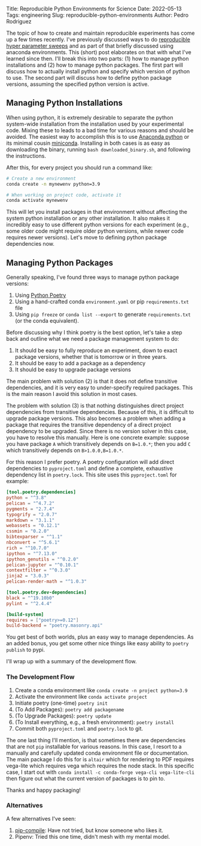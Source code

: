 Title: Reproducible Python Environments for Science
Date: 2022-05-13
Tags: engineering
Slug: reproducible-python-environments
Author: Pedro Rodriguez

The topic of how to create and maintain reproducible experiments has come up a few times recently.
I've previously discussed ways to do [reproducible hyper parameter sweeps](https://www.pedro.ai/blog/2020/03/24/reproducible-ml-and-parameter-sweeps/) and as part of that briefly discussed using anaconda environments.
This (short) post elaborates on that with what I've learned since then.
I'll break this into two parts: (1) how to manage python installations and (2) how to manage python packages.
The first part will discuss how to actually install python and specify which version of python to use.
The second part will discuss how to define python package versions, assuming the specified python version is active.

## Managing Python Installations

When using python, it is extremely desirable to separate the python system-wide installation from the installation used by your experimental code.
Mixing these to leads to a bad time for various reasons and should be avoided.
The easiest way to accomplish this is to use [Anaconda python](https://www.anaconda.com/products/distribution) or its minimal cousin [miniconda](https://docs.conda.io/en/latest/miniconda.html).
Installing in both cases is as easy as downloading the binary, running `bash downloaded_binary.sh`, and following the instructions.

After this, for every project you should run a command like:

```bash
# Create a new environment
conda create -n mynewenv python=3.9

# When working on project code, activate it
conda activate mynewenv
```

This will let you install packages in that environment without affecting the system python installation or any other installation.
It also makes it incredibly easy to use different python versions for each experiment (e.g., some older code might require older python versions, while newer code requires newer versions).
Let's move to defining python package dependencies now.

## Managing Python Packages

Generally speaking, I've found three ways to manage python package versions:

1. Using [Python Poetry](https://python-poetry.org)
2. Using a hand-crafted conda `environment.yaml` or pip `requirements.txt` file
3. Using `pip freeze` or `conda list --export` to generate `requirements.txt` (or the conda equivalent).

Before discussing why I think poetry is the best option, let's take a step back and outline what we need a package management system to do:

1. It should be easy to fully reproduce an experiment, down to exact package versions, whether that is tomorrow or in three years.
2. It should be easy to add a package as a dependency
3. It should be easy to upgrade package versions

The main problem with solution (2) is that it does not define transitive dependencies, and it is very easy to under-specify required packages.
This is the main reason I avoid this solution in most cases.

The problem with solution (3) is that nothing distinguishes direct project dependencies from transitive dependencies.
Because of this, it is difficult to upgrade package versions.
This also becomes a problem when adding a package that requires the transitive dependency of a direct project dependency to be upgraded.
Since there is no version solver in this case, you have to resolve this manually.
Here is one concrete example: suppose you have package `A` which transitively depends on `B=1.0.*`; then you add `C` which transitively depends on `B>1.0.0,B=1.0.*`.

For this reason I prefer poetry. A poetry configuration will add direct dependencies to `pyproject.toml` and define a complete, exhaustive dependency list in `poetry.lock`.
This site uses this `pyproject.toml` for example:

```toml
[tool.poetry.dependencies]
python = "^3.8"
pelican = "^4.7.2"
pygments = "2.7.4"
typogrify = "2.0.7"
markdown = "3.1.1"
webassets = "0.12.1"
cssmin = "0.2.0"
bibtexparser = "^1.1"
nbconvert = "^5.6.1"
rich = "^10.7.0"
ipython = "^7.13.0"
ipython_genutils = "^0.2.0"
pelican-jupyter = "^0.10.1"
contextfilter = "^0.3.0"
jinja2 = "3.0.3"
pelican-render-math = "^1.0.3"

[tool.poetry.dev-dependencies]
black = "^19.10b0"
pylint = "^2.4.4"

[build-system]
requires = ["poetry>=0.12"]
build-backend = "poetry.masonry.api"
```

You get best of both worlds, plus an easy way to manage dependencies.
As an added bonus, you get some other nice things like easy ability to `poetry publish` to pypi.

I'll wrap up with a summary of the development flow.

### The Development Flow

1. Create a conda environment like `conda create -n project python=3.9`
2. Activate the environment like `conda activate project`
3. Initiate poetry (one-time) `poetry init`
4. (To Add Packages): `poetry add packagename`
5. (To Upgrade Packages): `poetry update`
6. (To Install everything, e.g., a fresh environment): `poetry install`
7. Commit both `pyproject.toml` and `poetry.lock` to git.

The one last thing I'll mention, is that sometimes there are dependencies that are not `pip` installable for various reasons.
In this case, I resort to a manually and carefully updated conda environment file or documentation.
The main package I do this for is `altair` which for rendering to PDF requires vega-lite which requires vega which requires the node stack.
In this specific case, I start out with `conda install -c conda-forge vega-cli vega-lite-cli` then figure out what the current version of packages is to pin to.

Thanks and happy packaging!


### Alternatives

A few alternatives I've seen:

1. [pip-compile](https://modelpredict.com/wht-requirements-txt-is-not-enough): Have not tried, but know someone who likes it.
2. Pipenv: Tried this one time, didn't mesh with my mental model.
